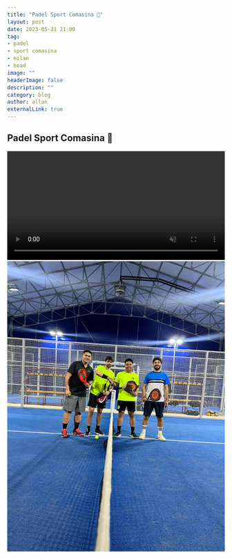 ```yaml
---
title: "Padel Sport Comasina 🎾"
layout: post
date: 2023-05-31 21:00
tag: 
- padel
- sport comasina
- milan
- head
image: ""
headerImage: false
description: ""
category: blog
author: allan
externalLink: true
---
```


## Padel Sport Comasina 🎾  


<div>
    <video class="fullscreen fill" width="100%" autoplay loop  muted="muted">
    <source src="/assets/video/padel.MOV" type="video/mp4">
    </video>

</div>

<div>
    <img class="image" src="https://github.com/Allan-Nava/Allan-Nava.github.io/blob/master/assets/images/padel.jpg?raw=true" alt="Padel Sport Comasina" />
</div>

